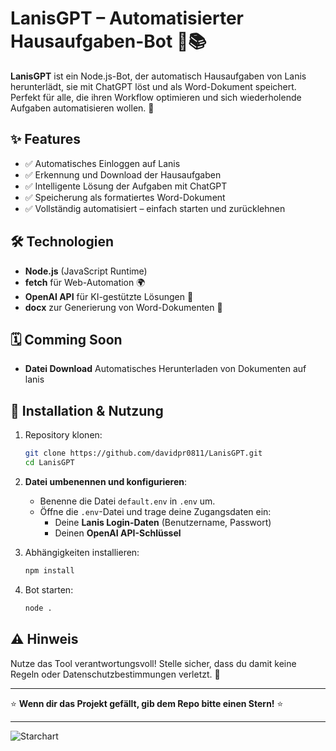 # **LanisGPT – Automatisierter Hausaufgaben-Bot** 🤖📚

**LanisGPT** ist ein Node.js-Bot, der automatisch Hausaufgaben von Lanis herunterlädt, sie mit ChatGPT löst und als Word-Dokument speichert. Perfekt für alle, die ihren Workflow optimieren und sich wiederholende Aufgaben automatisieren wollen. 🚀

## **✨ Features**
- ✅ Automatisches Einloggen auf Lanis  
- ✅ Erkennung und Download der Hausaufgaben  
- ✅ Intelligente Lösung der Aufgaben mit ChatGPT  
- ✅ Speicherung als formatiertes Word-Dokument  
- ✅ Vollständig automatisiert – einfach starten und zurücklehnen  

## **🛠️ Technologien**
- **Node.js** (JavaScript Runtime)  
- **fetch** für Web-Automation 🌍  
- **OpenAI API** für KI-gestützte Lösungen 🧠  
- **docx** zur Generierung von Word-Dokumenten 📝
  
## **🗓 Comming Soon**
- **Datei Download** Automatisches Herunterladen von Dokumenten auf lanis
  
## **🚀 Installation & Nutzung**
1. Repository klonen:  
   ```bash
   git clone https://github.com/davidpr0811/LanisGPT.git
   cd LanisGPT
   ```  
2. **Datei umbenennen und konfigurieren**:
   - Benenne die Datei `default.env` in `.env` um.
   - Öffne die `.env`-Datei und trage deine Zugangsdaten ein:
     - Deine **Lanis Login-Daten** (Benutzername, Passwort)
     - Deinen **OpenAI API-Schlüssel**
   
3. Abhängigkeiten installieren:  
   ```bash
   npm install
   ```  
4. Bot starten:  
   ```bash
   node .
   ```  

## **⚠️ Hinweis**
Nutze das Tool verantwortungsvoll! Stelle sicher, dass du damit keine Regeln oder Datenschutzbestimmungen verletzt. 🚨

---

⭐ **Wenn dir das Projekt gefällt, gib dem Repo bitte einen Stern!** ⭐

---

![Starchart](https://starchart.cc/davidpr0811/LanisGPT.svg)

